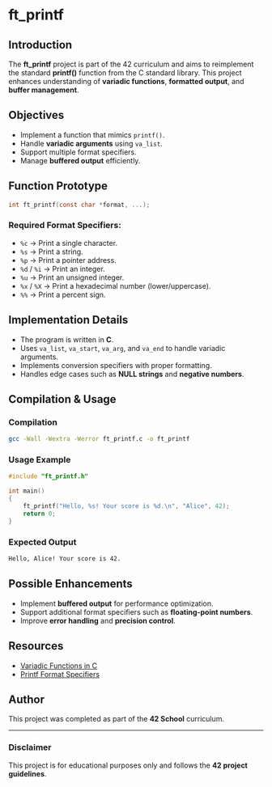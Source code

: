 # ft_printf

## Introduction

The **ft_printf** project is part of the 42 curriculum and aims to reimplement the standard **printf()** function from the C standard library. This project enhances understanding of **variadic functions**, **formatted output**, and **buffer management**.

## Objectives

- Implement a function that mimics `printf()`.
- Handle **variadic arguments** using `va_list`.
- Support multiple format specifiers.
- Manage **buffered output** efficiently.

## Function Prototype

```c
int ft_printf(const char *format, ...);
```

### Required Format Specifiers:
- `%c` → Print a single character.
- `%s` → Print a string.
- `%p` → Print a pointer address.
- `%d` / `%i` → Print an integer.
- `%u` → Print an unsigned integer.
- `%x` / `%X` → Print a hexadecimal number (lower/uppercase).
- `%%` → Print a percent sign.

## Implementation Details

- The program is written in **C**.
- Uses `va_list`, `va_start`, `va_arg`, and `va_end` to handle variadic arguments.
- Implements conversion specifiers with proper formatting.
- Handles edge cases such as **NULL strings** and **negative numbers**.

## Compilation & Usage

### Compilation

```bash
gcc -Wall -Wextra -Werror ft_printf.c -o ft_printf
```

### Usage Example

```c
#include "ft_printf.h"

int main()
{
    ft_printf("Hello, %s! Your score is %d.\n", "Alice", 42);
    return 0;
}
```

### Expected Output

```bash
Hello, Alice! Your score is 42.
```

## Possible Enhancements

- Implement **buffered output** for performance optimization.
- Support additional format specifiers such as **floating-point numbers**.
- Improve **error handling** and **precision control**.

## Resources

- [Variadic Functions in C](https://en.cppreference.com/w/c/variadic)
- [Printf Format Specifiers](https://man7.org/linux/man-pages/man3/printf.3.html)

## Author

This project was completed as part of the **42 School** curriculum.

---

### Disclaimer

This project is for educational purposes only and follows the **42 project guidelines**.
